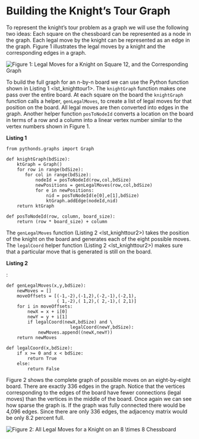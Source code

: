 Building the Knight’s Tour Graph
================================

To represent the knight’s tour problem as a graph we will use the
following two ideas: Each square on the chessboard can be represented as
a node in the graph. Each legal move by the knight can be represented as
an edge in the graph. Figure 1 illustrates the
legal moves by a knight and the corresponding edges in a graph.

![Figure 1: Legal Moves for a Knight on Square 12, and the Corresponding
Graph](Figures/knightmoves.png)

To build the full graph for an n-by-n board we can use the Python
function shown in Listing 1 &lt;lst\_knighttour1&gt;. The `knightGraph`
function makes one pass over the entire board. At each square on the
board the `knightGraph` function calls a helper, `genLegalMoves`, to
create a list of legal moves for that position on the board. All legal
moves are then converted into edges in the graph. Another helper
function `posToNodeId` converts a location on the board in terms of a
row and a column into a linear vertex number similar to the vertex
numbers shown in Figure 1.

**Listing 1**

    from pythonds.graphs import Graph

    def knightGraph(bdSize):
        ktGraph = Graph()
        for row in range(bdSize):
           for col in range(bdSize):
               nodeId = posToNodeId(row,col,bdSize)
               newPositions = genLegalMoves(row,col,bdSize)
               for e in newPositions:
                   nid = posToNodeId(e[0],e[1],bdSize)
                   ktGraph.addEdge(nodeId,nid)
        return ktGraph

    def posToNodeId(row, column, board_size):
        return (row * board_size) + column

The `genLegalMoves` function (Listing 2 &lt;lst\_knighttour2&gt;) takes
the position of the knight on the board and generates each of the eight
possible moves. The `legalCoord` helper function
(Listing 2 &lt;lst\_knighttour2&gt;) makes sure that a particular move
that is generated is still on the board.

**Listing 2**

:

    def genLegalMoves(x,y,bdSize):
        newMoves = []
        moveOffsets = [(-1,-2),(-1,2),(-2,-1),(-2,1),
                       ( 1,-2),( 1,2),( 2,-1),( 2,1)]
        for i in moveOffsets:
            newX = x + i[0]
            newY = y + i[1]
            if legalCoord(newX,bdSize) and \
                            legalCoord(newY,bdSize):
                newMoves.append((newX,newY))
        return newMoves

    def legalCoord(x,bdSize):
        if x >= 0 and x < bdSize:
            return True
        else:
            return False

Figure 2 shows the complete graph of possible
moves on an eight-by-eight board. There are exactly 336 edges in the
graph. Notice that the vertices corresponding to the edges of the board
have fewer connections (legal moves) than the vertices in the middle of
the board. Once again we can see how sparse the graph is. If the graph
was fully connected there would be 4,096 edges. Since there are only 336
edges, the adjacency matrix would be only 8.2 percent full.

![Figure 2: All Legal Moves for a Knight on an $8 \times 8$
Chessboard](Figures/bigknight.png)
